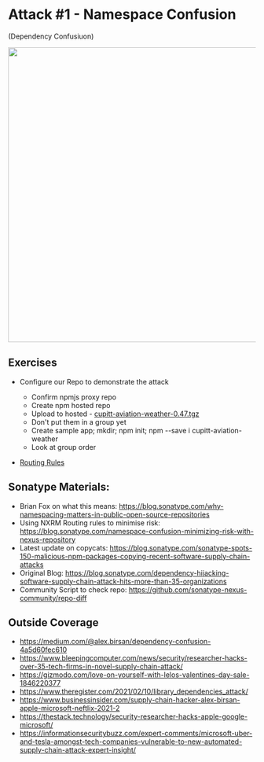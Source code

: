 # Attack #1 - Namespace Confusion 
(Dependency Confusiuon)

<img src="https://github.com/sonatype-nexus-community/sonatype-field-workshop/blob/main/images/dep_confusion.png" width="600">

## Exercises
- Configure our Repo to demonstrate the attack
  - Confirm npmjs proxy repo
  - Create npm hosted repo
  - Upload to hosted
        - [cupitt-aviation-weather-0.47.tgz](https://github.com/sonatype-nexus-community/sonatype-field-workshop/blob/main/deps/cupitt-aviation-weather-0.47.tgz)
  - Don't put them in a group yet
  - Create sample app; mkdir; npm init; npm --save i cupitt-aviation-weather
  - Look at group order
  
- [Routing Rules](https://help.sonatype.com/repomanager3/repository-management/routing-rules)

## Sonatype Materials:
- Brian Fox on what this means: https://blog.sonatype.com/why-namespacing-matters-in-public-open-source-repositories
- Using NXRM Routing rules to minimise risk: https://blog.sonatype.com/namespace-confusion-minimizing-risk-with-nexus-repository
- Latest update on copycats: https://blog.sonatype.com/sonatype-spots-150-malicious-npm-packages-copying-recent-software-supply-chain-attacks
- Original Blog: https://blog.sonatype.com/dependency-hijacking-software-supply-chain-attack-hits-more-than-35-organizations
- Community Script to check repo: https://github.com/sonatype-nexus-community/repo-diff

## Outside Coverage
- https://medium.com/@alex.birsan/dependency-confusion-4a5d60fec610
- https://www.bleepingcomputer.com/news/security/researcher-hacks-over-35-tech-firms-in-novel-supply-chain-attack/ 
- https://gizmodo.com/love-on-yourself-with-lelos-valentines-day-sale-1846220377
- https://www.theregister.com/2021/02/10/library_dependencies_attack/
- https://www.businessinsider.com/supply-chain-hacker-alex-birsan-apple-microsoft-neftlix-2021-2
- https://thestack.technology/security-researcher-hacks-apple-google-microsoft/
- https://informationsecuritybuzz.com/expert-comments/microsoft-uber-and-tesla-amongst-tech-companies-vulnerable-to-new-automated-supply-chain-attack-expert-insight/
